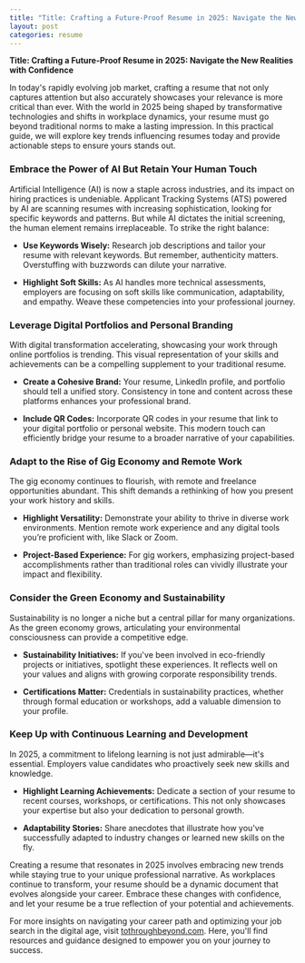 ```yaml
---
title: "Title: Crafting a Future-Proof Resume in 2025: Navigate the New Realities with Confidence"
layout: post
categories: resume
---
```


**Title: Crafting a Future-Proof Resume in 2025: Navigate the New Realities with Confidence**

In today's rapidly evolving job market, crafting a resume that not only captures attention but also accurately showcases your relevance is more critical than ever. With the world in 2025 being shaped by transformative technologies and shifts in workplace dynamics, your resume must go beyond traditional norms to make a lasting impression. In this practical guide, we will explore key trends influencing resumes today and provide actionable steps to ensure yours stands out. 

### Embrace the Power of AI But Retain Your Human Touch

Artificial Intelligence (AI) is now a staple across industries, and its impact on hiring practices is undeniable. Applicant Tracking Systems (ATS) powered by AI are scanning resumes with increasing sophistication, looking for specific keywords and patterns. But while AI dictates the initial screening, the human element remains irreplaceable. To strike the right balance:

- **Use Keywords Wisely:** Research job descriptions and tailor your resume with relevant keywords. But remember, authenticity matters. Overstuffing with buzzwords can dilute your narrative.
  
- **Highlight Soft Skills:** As AI handles more technical assessments, employers are focusing on soft skills like communication, adaptability, and empathy. Weave these competencies into your professional journey.

### Leverage Digital Portfolios and Personal Branding

With digital transformation accelerating, showcasing your work through online portfolios is trending. This visual representation of your skills and achievements can be a compelling supplement to your traditional resume.

- **Create a Cohesive Brand:** Your resume, LinkedIn profile, and portfolio should tell a unified story. Consistency in tone and content across these platforms enhances your professional brand.

- **Include QR Codes:** Incorporate QR codes in your resume that link to your digital portfolio or personal website. This modern touch can efficiently bridge your resume to a broader narrative of your capabilities.

### Adapt to the Rise of Gig Economy and Remote Work

The gig economy continues to flourish, with remote and freelance opportunities abundant. This shift demands a rethinking of how you present your work history and skills.

- **Highlight Versatility:** Demonstrate your ability to thrive in diverse work environments. Mention remote work experience and any digital tools you’re proficient with, like Slack or Zoom.
  
- **Project-Based Experience:** For gig workers, emphasizing project-based accomplishments rather than traditional roles can vividly illustrate your impact and flexibility.

### Consider the Green Economy and Sustainability

Sustainability is no longer a niche but a central pillar for many organizations. As the green economy grows, articulating your environmental consciousness can provide a competitive edge.

- **Sustainability Initiatives:** If you've been involved in eco-friendly projects or initiatives, spotlight these experiences. It reflects well on your values and aligns with growing corporate responsibility trends.

- **Certifications Matter:** Credentials in sustainability practices, whether through formal education or workshops, add a valuable dimension to your profile.

### Keep Up with Continuous Learning and Development

In 2025, a commitment to lifelong learning is not just admirable—it's essential. Employers value candidates who proactively seek new skills and knowledge.

- **Highlight Learning Achievements:** Dedicate a section of your resume to recent courses, workshops, or certifications. This not only showcases your expertise but also your dedication to personal growth.

- **Adaptability Stories:** Share anecdotes that illustrate how you've successfully adapted to industry changes or learned new skills on the fly.

Creating a resume that resonates in 2025 involves embracing new trends while staying true to your unique professional narrative. As workplaces continue to transform, your resume should be a dynamic document that evolves alongside your career. Embrace these changes with confidence, and let your resume be a true reflection of your potential and achievements.

For more insights on navigating your career path and optimizing your job search in the digital age, visit [tothroughbeyond.com](https://tothroughbeyond.com). Here, you'll find resources and guidance designed to empower you on your journey to success.